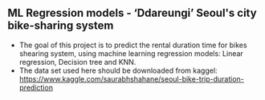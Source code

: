 ## ML Regression models - ‘Ddareungi’ Seoul's city bike-sharing system
* The goal of this project is to predict the rental duration time for bikes shearing system, using machine learning regression models: Linear regression, Decision tree and KNN.
* The data set used here should be downloaded from kaggel: https://www.kaggle.com/saurabhshahane/seoul-bike-trip-duration-prediction
